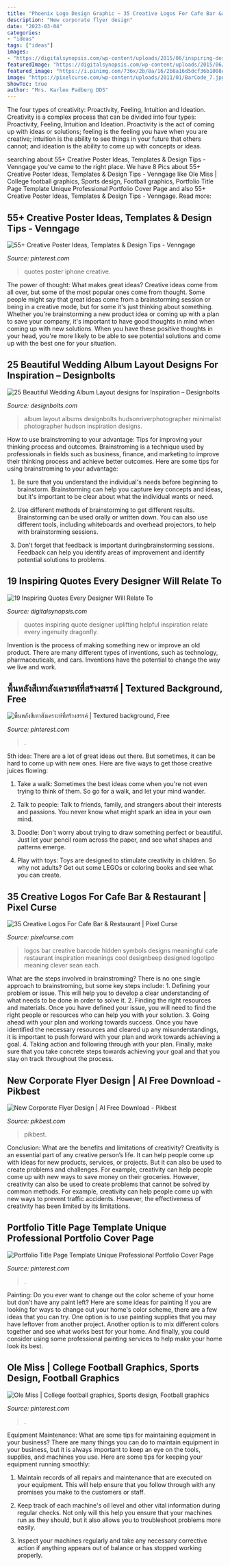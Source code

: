 ```yaml
---
title: "Phoenix Logo Design Graphic ~ 35 Creative Logos For Cafe Bar &amp; Restaurant"
description: "New corporate flyer design"
date: "2023-03-04"
categories:
- "ideas"
tags: ["ideas"]
images:
- "https://digitalsynopsis.com/wp-content/uploads/2015/06/inspiring-design-quotes-10.jpg"
featuredImage: "https://digitalsynopsis.com/wp-content/uploads/2015/06/inspiring-design-quotes-10.jpg"
featured_image: "https://i.pinimg.com/736x/2b/8a/16/2b8a16d5dcf36b1008d03fc7cc1b8fbf.jpg"
image: "https://pixelcurse.com/wp-content/uploads/2011/01/BarCode_7.jpg"
ShowToc: true
author: "Mrs. Karlee Padberg DDS"
---
```



The four types of creativity: Proactivity, Feeling, Intuition and Ideation.
Creativity is a complex process that can be divided into four types: Proactivity, Feeling, Intuition and Ideation. Proactivity is the act of coming up with ideas or solutions; feeling is the feeling you have when you are creative; intuition is the ability to see things in your future that others cannot; and ideation is the ability to come up with concepts or ideas.

	

		
searching about 55+ Creative Poster Ideas, Templates &amp; Design Tips - Venngage you've came to the right place. We have 8 Pics about 55+ Creative Poster Ideas, Templates &amp; Design Tips - Venngage like Ole Miss | College football graphics, Sports design, Football graphics, Portfolio Title Page Template Unique Professional Portfolio Cover Page and also 55+ Creative Poster Ideas, Templates &amp; Design Tips - Venngage. Read more:
		
    
## 55+ Creative Poster Ideas, Templates &amp; Design Tips - Venngage

<img loading=lazy src="https://i.pinimg.com/736x/e5/e9/84/e5e9846a1380bac270ea8ccc634afce2.jpg" onerror="this.onerror=null;this.src='https://tse1.mm.bing.net/th?id=OIP.YCKywshzrUtbLGqU-4zw6wHaNK&amp;pid=15.1';" alt="55+ Creative Poster Ideas, Templates &amp; Design Tips - Venngage">

_Source: pinterest.com_

>quotes poster iphone creative. 

	

The power of thought: What makes great ideas?
Creative ideas come from all over, but some of the most popular ones come from thought. Some people might say that great ideas come from a brainstorming session or being in a creative mode, but for some it's just thinking about something. Whether you're brainstorming a new product idea or coming up with a plan to save your company, it's important to have good thoughts in mind when coming up with new solutions. When you have these positive thoughts in your head, you're more likely to be able to see potential solutions and come up with the best one for your situation.

    
## 25 Beautiful Wedding Album Layout Designs For Inspiration – Designbolts

<img loading=lazy src="http://www.designbolts.com/wp-content/uploads/2017/03/wedding-photography-album-design.jpg" onerror="this.onerror=null;this.src='https://tse4.mm.bing.net/th?id=OIP.YAdEkkydPD-9h0wpbWahSQHaJG&amp;pid=15.1';" alt="25 Beautiful Wedding Album Layout designs for Inspiration – Designbolts">

_Source: designbolts.com_

>album layout albums designbolts hudsonriverphotographer minimalist photographer hudson inspiration designs. 

	

How to use brainstroming to your advantage: Tips for improving your thinking process and outcomes.
Brainstroming is a technique used by professionals in fields such as business, finance, and marketing to improve their thinking process and achieve better outcomes. Here are some tips for using brainstroming to your advantage: 
1. Be sure that you understand the individual's needs before beginning to brainstorm. Brainstorming can help you capture key concepts and ideas, but it's important to be clear about what the individual wants or need.

2. Use different methods of brainstorming to get different results. Brainstorming can be used orally or written down. You can also use different tools, including whiteboards and overhead projectors, to help with brainstorming sessions.

3. Don't forget that feedback is important duringbrainstorming sessions. Feedback can help you identify areas of improvement and identify potential solutions to problems.

    
## 19 Inspiring Quotes Every Designer Will Relate To

<img loading=lazy src="https://digitalsynopsis.com/wp-content/uploads/2015/06/inspiring-design-quotes-10.jpg" onerror="this.onerror=null;this.src='https://tse4.mm.bing.net/th?id=OIP.fj3x3iR3Joa44I9i2UjQ0AHaHa&amp;pid=15.1';" alt="19 Inspiring Quotes Every Designer Will Relate To">

_Source: digitalsynopsis.com_

>quotes inspiring quote designer uplifting helpful inspiration relate every ingenuity dragonfly. 

	

Invention is the process of making something new or improve an old product. There are many different types of inventions, such as technology, pharmaceuticals, and cars. Inventions have the potential to change the way we live and work.

    
## พื้นหลังสีเทาสังเคราะห์ที่สร้างสรรค์ | Textured Background, Free

<img loading=lazy src="https://i.pinimg.com/736x/06/50/d4/0650d4c065d579168f7e0c1c31b2a0c3.jpg" onerror="this.onerror=null;this.src='https://tse2.mm.bing.net/th?id=OIP.A1PvJQv5BjGPL4o35Z7PAQHaLG&amp;pid=15.1';" alt="พื้นหลังสีเทาสังเคราะห์ที่สร้างสรรค์ | Textured background, Free">

_Source: pinterest.com_

>. 

	

5th idea:
There are a lot of great ideas out there. But sometimes, it can be hard to come up with new ones. Here are five ways to get those creative juices flowing:
1. Take a walk: Sometimes the best ideas come when you're not even trying to think of them. So go for a walk, and let your mind wander.

2. Talk to people: Talk to friends, family, and strangers about their interests and passions. You never know what might spark an idea in your own mind.

3. Doodle: Don't worry about trying to draw something perfect or beautiful. Just let your pencil roam across the paper, and see what shapes and patterns emerge.

4. Play with toys: Toys are designed to stimulate creativity in children. So why not adults? Get out some LEGOs or coloring books and see what you can create.

    
## 35 Creative Logos For Cafe Bar &amp; Restaurant | Pixel Curse

<img loading=lazy src="https://pixelcurse.com/wp-content/uploads/2011/01/BarCode_7.jpg" onerror="this.onerror=null;this.src='https://tse2.mm.bing.net/th?id=OIP.RtyxR2jNhcxaGHwNPmgqRwHaGA&amp;pid=15.1';" alt="35 Creative Logos For Cafe Bar &amp; Restaurant | Pixel Curse">

_Source: pixelcurse.com_

>logos bar creative barcode hidden symbols designs meaningful cafe restaurant inspiration meanings cool designbeep designed logotipo meaning clever sean each. 

	

What are the steps involved in brainstroming?
There is no one single approach to brainstroming, but some key steps include: 1. Defining your problem or issue. This will help you to develop a clear understanding of what needs to be done in order to solve it. 2. Finding the right resources and materials. Once you have defined your issue, you will need to find the right people or resources who can help you with your solution. 3. Going ahead with your plan and working towards success. Once you have identified the necessary resources and cleared up any misunderstandings, it is important to push forward with your plan and work towards achieving a goal. 4. Taking action and following through with your plan. Finally, make sure that you take concrete steps towards achieving your goal and that you stay on track throughout the process.

    
## New Corporate Flyer Design | AI Free Download - Pikbest

<img loading=lazy src="https://img.pikbest.com/01/59/68/13bpIkbEsT9Ag.jpg-0.jpg!bw700" onerror="this.onerror=null;this.src='https://tse1.mm.bing.net/th?id=OIP.zxKWPZu2xrD5g4fDl1PFcwHaLJ&amp;pid=15.1';" alt="New Corporate Flyer Design | AI Free Download - Pikbest">

_Source: pikbest.com_

>pikbest. 

	

Conclusion: What are the benefits and limitations of creativity?
Creativity is an essential part of any creative person’s life. It can help people come up with ideas for new products, services, or projects. But it can also be used to create problems and challenges. For example, creativity can help people come up with new ways to save money on their groceries. However, creativity can also be used to create problems that cannot be solved by common methods. For example, creativity can help people come up with new ways to prevent traffic accidents. However, the effectiveness of creativity has been limited by its limitations.

    
## Portfolio Title Page Template Unique Professional Portfolio Cover Page

<img loading=lazy src="https://i.pinimg.com/736x/93/ba/cd/93bacd6287f53c4cb8b1b0672a882b97.jpg" onerror="this.onerror=null;this.src='https://tse4.mm.bing.net/th?id=OIP.hTVhGW5W7XV8C0oQHXPISQAAAA&amp;pid=15.1';" alt="Portfolio Title Page Template Unique Professional Portfolio Cover Page">

_Source: pinterest.com_

>. 

	

Painting: Do you ever want to change out the color scheme of your home but don’t have any paint left? Here are some ideas for painting
If you are looking for ways to change out your home's color scheme, there are a few ideas that you can try. One option is to use painting supplies that you may have leftover from another project. Another option is to mix different colors together and see what works best for your home. And finally, you could consider using some professional painting services to help make your home look its best.

    
## Ole Miss | College Football Graphics, Sports Design, Football Graphics

<img loading=lazy src="https://i.pinimg.com/736x/2b/8a/16/2b8a16d5dcf36b1008d03fc7cc1b8fbf.jpg" onerror="this.onerror=null;this.src='https://tse1.mm.bing.net/th?id=OIP.MkvETtycdmNYXIIbDJ4zUAHaNK&amp;pid=15.1';" alt="Ole Miss | College football graphics, Sports design, Football graphics">

_Source: pinterest.com_

>. 

	

Equipment Maintenance: What are some tips for maintaining equipment in your business?
There are many things you can do to maintain equipment in your business, but it is always important to keep an eye on the tools, supplies, and machines you use. Here are some tips for keeping your equipment running smoothly:
1. Maintain records of all repairs and maintenance that are executed on your equipment. This will help ensure that you follow through with any promises you make to the customers or staff.

2. Keep track of each machine's oil level and other vital information during regular checks. Not only will this help you ensure that your machines run as they should, but it also allows you to troubleshoot problems more easily.

3. Inspect your machines regularly and take any necessary corrective action if anything appears out of balance or has stopped working properly.

